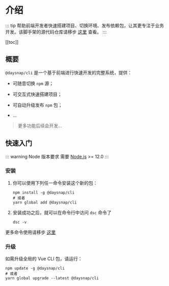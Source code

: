 
# 介绍

::: tip
帮助前端开发者快速搭建项目、切换环境、发布依赖包，让其更专注于业务开发。该脚手架的源代码仓库请移步 [这里](https://github.com/daysnap/daysnap-cli) 查看。
:::

[[toc]]


## 概要

`@daysnap/cli` 是一个基于前端进行快速开发的完整系统，提供：

- 可随意切换 `npm` 源；

- 可交互式快速搭建项目；

- 可自动升级发布 `npm` 包；

- ...

> 更多功能后续会开发...


## 快速入门

::: warning Node 版本要求
需要 [Node.js](https://nodejs.org/zh-cn/) >= 12.0
:::

### 安装

1. 你可以使用下列任一命令安装这个新的包：

   ```shell
   npm install -g @daysnap/cli
   # 或者
   yarn global add @daysnap/cli
   ```

2. 安装成功之后，就可以在命令行中访问 `dsc` 命令了

   ```shell
   dsc -v
   ```

更多命令使用请移步 [这里](/03_前端H5_/02_脚手架/02_命令.html)


### 升级

如需升级全局的 Vue CLI 包，请运行：

```shell
npm update -g @daysnap/cli
# 或者
yarn global upgrade --latest @daysnap/cli
```
